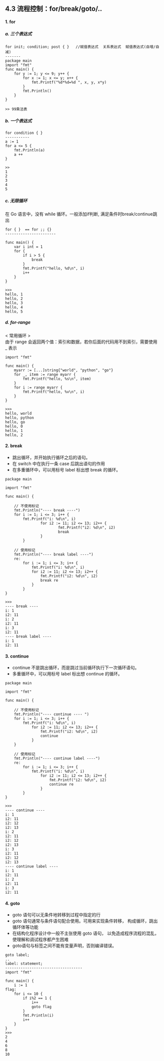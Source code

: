 ## 4.3 流程控制：for/break/goto/..


#### 1. for 

##### a. 三个表达式
```
for init; condition; post { }   //赋值表达式  关系表达式  赋值表达式(自增/自减)
-------
package main
import "fmt"
func main() {
    for y := 1; y <= 9; y++ {
        for x := 1; x <= y; x++ {
            fmt.Printf("%d*%d=%d ", x, y, x*y)
        }
        fmt.Println()
    }
}

>> 99乘法表
```

##### b. 一个表达式
```
for condition { }
-----------
a := 1
for a <= 5 {
    fmt.Println(a)
    a ++
}

>>
1
2
3
4
5
```

##### c. 无限循环  
在 Go 语言中，没有 while 循环。一般添加if判断, 满足条件时break/continue跳出
```
for { }  == for ;; {}
-----------------------

func main() {
    var i int = 1
    for {
        if i > 5 {
            break
        }
        fmt.Printf("hello, %d\n", i)
        i++
    }
}

>>>
hello, 1
hello, 2
hello, 3
hello, 4
hello, 5
```

##### d. for-range   
< 常用循环 >     
由于 range 会返回两个值：索引和数据，若你后面的代码用不到索引，需要使用 _ 表示 

```
import "fmt"

func main() {
    myarr := [...]string{"world", "python", "go"}
    for _, item := range myarr {
        fmt.Printf("hello, %s\n", item)
    }
    for i := range myarr {
        fmt.Printf("hello, %v\n", i)
    }
}

>>>
hello, world
hello, python
hello, go
hello, 0
hello, 1
hello, 2
```


#### 2. break

* 跳出循环，并开始执行循环之后的语句。   
* 在 switch 中在执行一条 case 后跳出语句的作用
* 在多重循环中，可以用标号 label 标出想 break 的循环。

```
package main

import "fmt"

func main() {

    // 不使用标记
    fmt.Println("---- break ----")
    for i := 1; i <= 3; i++ {
        fmt.Printf("i: %d\n", i)
                for i2 := 11; i2 <= 13; i2++ {
                        fmt.Printf("i2: %d\n", i2)
                        break
                }
        }

    // 使用标记
    fmt.Println("---- break label ----")
    re:
        for i := 1; i <= 3; i++ {
            fmt.Printf("i: %d\n", i)
            for i2 := 11; i2 <= 13; i2++ {
                fmt.Printf("i2: %d\n", i2)
                break re
            }
        }
}

>>>
---- break ----
i: 1
i2: 11
i: 2
i2: 11
i: 3
i2: 11
---- break label ----
i: 1
i2: 11   
```

#### 3. continue

* continue 不是跳出循环，而是跳过当前循环执行下一次循环语句。
* 多重循环中，可以用标号 label 标出想 continue 的循环。

```
package main

import "fmt"

func main() {

    // 不使用标记
    fmt.Println("---- continue ---- ")
    for i := 1; i <= 3; i++ {
        fmt.Printf("i: %d\n", i)
            for i2 := 11; i2 <= 13; i2++ {
                fmt.Printf("i2: %d\n", i2)
                continue
            }
    }

    // 使用标记
    fmt.Println("---- continue label ----")
    re:
        for i := 1; i <= 3; i++ {
            fmt.Printf("i: %d\n", i)
                for i2 := 11; i2 <= 13; i2++ {
                    fmt.Printf("i2: %d\n", i2)
                    continue re
                }
        }
}

>>>
---- continue ---- 
i: 1
i2: 11
i2: 12
i2: 13
i: 2
i2: 11
i2: 12
i2: 13
i: 3
i2: 11
i2: 12
i2: 13
---- continue label ----
i: 1
i2: 11
i: 2
i2: 11
i: 3
i2: 11
```


#### 4. goto

* goto 语句可以无条件地转移到过程中指定的行
* goto 语句通常与条件语句配合使用。可用来实现条件转移， 构成循环，跳出循环体等功能
* 在结构化程序设计中一般不主张使用 goto 语句， 以免造成程序流程的混乱，使理解和调试程序都产生困难  
* goto语句与标签之间不能有变量声明，否则编译错误。


```
goto label;
..
label: statement;
-----------------------------------
import "fmt"

func main() {
    i := 1
flag:
    for i <= 10 {
        if i%2 == 1 {
            i++
            goto flag
        }
        fmt.Println(i)
        i++
    }
}
>>>
2
4
6
8
10
```
